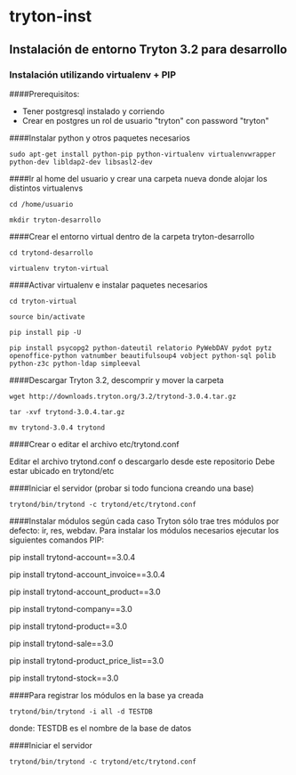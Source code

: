 tryton-inst
===========

##  Instalación de entorno Tryton 3.2 para desarrollo
###  Instalación utilizando virtualenv + PIP

####Prerequisitos: 
- Tener postgresql instalado y corriendo 
- Crear en postgres un rol de usuario "tryton" con password "tryton"

####Instalar python y otros paquetes necesarios 

`sudo apt-get install python-pip python-virtualenv virtualenvwrapper python-dev libldap2-dev libsasl2-dev`


####Ir al home del usuario y crear una carpeta nueva donde alojar los distintos virtualenvs 

`cd /home/usuario`

`mkdir tryton-desarrollo`



####Crear el entorno virtual dentro de la carpeta tryton-desarrollo

`cd trytond-desarrollo`

`virtualenv tryton-virtual`



####Activar virtualenv e instalar paquetes necesarios

`cd tryton-virtual`

`source bin/activate`

`pip install pip -U`

`pip install psycopg2 python-dateutil relatorio PyWebDAV pydot pytz openoffice-python vatnumber beautifulsoup4 vobject python-sql polib python-z3c python-ldap simpleeval`


####Descargar Tryton 3.2, descomprir y mover la carpeta

`wget http://downloads.tryton.org/3.2/trytond-3.0.4.tar.gz`

`tar -xvf trytond-3.0.4.tar.gz`

`mv trytond-3.0.4 trytond`
 
 
####Crear o editar el archivo etc/trytond.conf

Editar el archivo trytond.conf o descargarlo desde este repositorio
Debe estar ubicado en trytond/etc


####Iniciar el servidor (probar si todo funciona creando una base)

`trytond/bin/trytond -c trytond/etc/trytond.conf`


####Instalar módulos según cada caso
Tryton sólo trae tres módulos por defecto: ir, res, webdav.
Para instalar los módulos necesarios ejecutar los siguientes comandos PIP:

pip install trytond-account==3.0.4

pip install trytond-account_invoice==3.0.4

pip install trytond-account_product==3.0

pip install trytond-company==3.0

pip install trytond-product==3.0

pip install trytond-sale==3.0

pip install trytond-product_price_list==3.0

pip install trytond-stock==3.0


####Para registrar los módulos en la base ya creada

`trytond/bin/trytond -i all -d TESTDB`

donde: TESTDB es el nombre de la base de datos


####Iniciar el servidor

`trytond/bin/trytond -c trytond/etc/trytond.conf`



